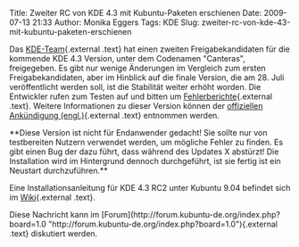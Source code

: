 Title: Zweiter RC von KDE 4.3 mit Kubuntu-Paketen erschienen
Date: 2009-07-13 21:33
Author: Monika Eggers
Tags: KDE
Slug: zweiter-rc-von-kde-43-mit-kubuntu-paketen-erschienen

Das [KDE-Team](http://www.kde.org "http://www.kde.org"){.external .text}
hat einen zweiten Freigabekandidaten für die kommende KDE 4.3 Version,
unter dem Codenamen "Canteras", freigegeben. Es gibt nur wenige
Änderungen im Vergleich zum ersten Freigabekandidaten, aber im Hinblick
auf die finale Version, die am 28. Juli veröffentlicht werden soll, ist
die Stabilität weiter erhöht worden. Die Entwickler rufen zum Testen auf
und bitten um
[Fehlerberichte](http://bugs.kde.org "http://bugs.kde.org"){.external
.text}. Weitere Informationen zu dieser Version können der [offiziellen
Ankündigung
(engl.)](http://kde.org/announcements/announce-4.3-rc2.php "http://kde.org/announcements/announce-4.3-rc2.php"){.external
.text} entnommen werden.

</p>
**Diese Version ist nicht für Endanwender gedacht! Sie sollte nur von
testbereiten Nutzern verwendet werden, um mögliche Fehler zu finden. Es
gibt einen Bug der dazu führt, dass während des Updates X abstürzt! Die
Installation wird im Hintergrund dennoch durchgeführt, ist sie fertig
ist ein Neustart durchzuführen.**

</p>
<!--break--><!--break-->

Eine Installationsanleitung für KDE 4.3 RC2 unter Kubuntu 9.04 befindet
sich im
[Wiki](http://wiki.kubuntu-de.org/Installation/Upgrade/Kubuntu_9.04_auf_KDE_4.3_aktualisieren "http://wiki.kubuntu-de.org/Installation/Upgrade/Kubuntu_9.04_auf_KDE_4.3_aktualisieren"){.external
.text}.

</p>
Diese Nachricht kann im
[Forum](http://forum.kubuntu-de.org/index.php?board=1.0 "http://forum.kubuntu-de.org/index.php?board=1.0"){.external
.text} diskutiert werden.

</p>

